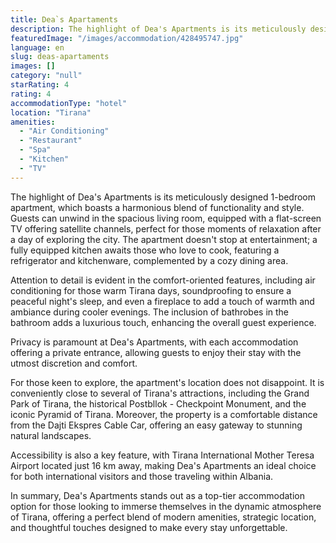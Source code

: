 ```yaml
---
title: Dea`s Apartaments
description: The highlight of Dea's Apartments is its meticulously designed 1-bedroom apartment, which boasts a harmonious blend of functionality and style. Guests can unwin
featuredImage: "/images/accommodation/428495747.jpg"
language: en
slug: deas-apartaments
images: []
category: "null"
starRating: 4
rating: 4
accommodationType: "hotel"
location: "Tirana"
amenities:
  - "Air Conditioning"
  - "Restaurant"
  - "Spa"
  - "Kitchen"
  - "TV"
---
```


The highlight of Dea's Apartments is its meticulously designed 1-bedroom apartment, which boasts a harmonious blend of functionality and style. Guests can unwind in the spacious living room, equipped with a flat-screen TV offering satellite channels, perfect for those moments of relaxation after a day of exploring the city. The apartment doesn't stop at entertainment; a fully equipped kitchen awaits those who love to cook, featuring a refrigerator and kitchenware, complemented by a cozy dining area.

Attention to detail is evident in the comfort-oriented features, including air conditioning for those warm Tirana days, soundproofing to ensure a peaceful night's sleep, and even a fireplace to add a touch of warmth and ambiance during cooler evenings. The inclusion of bathrobes in the bathroom adds a luxurious touch, enhancing the overall guest experience.

Privacy is paramount at Dea's Apartments, with each accommodation offering a private entrance, allowing guests to enjoy their stay with the utmost discretion and comfort.

For those keen to explore, the apartment's location does not disappoint. It is conveniently close to several of Tirana's attractions, including the Grand Park of Tirana, the historical Postbllok - Checkpoint Monument, and the iconic Pyramid of Tirana. Moreover, the property is a comfortable distance from the Dajti Ekspres Cable Car, offering an easy gateway to stunning natural landscapes.

Accessibility is also a key feature, with Tirana International Mother Teresa Airport located just 16 km away, making Dea's Apartments an ideal choice for both international visitors and those traveling within Albania.

In summary, Dea's Apartments stands out as a top-tier accommodation option for those looking to immerse themselves in the dynamic atmosphere of Tirana, offering a perfect blend of modern amenities, strategic location, and thoughtful touches designed to make every stay unforgettable.

